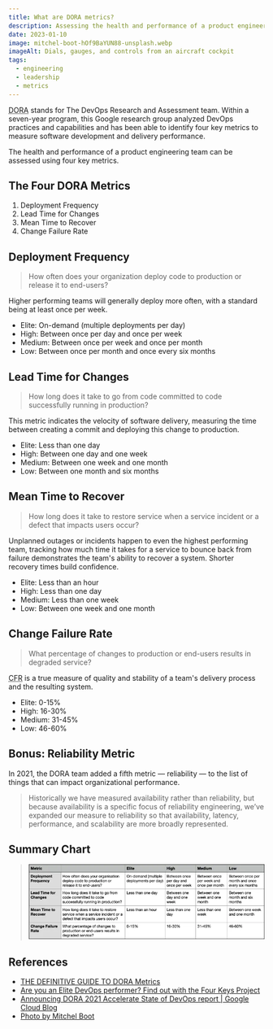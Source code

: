 ```yaml
---
title: What are DORA metrics?
description: Assessing the health and performance of a product engineering team
date: 2023-01-10
image: mitchel-boot-hOf9BaYUN88-unsplash.webp
imageAlt: Dials, gauges, and controls from an aircraft cockpit 
tags:
  - engineering
  - leadership
  - metrics
---
```

<abbr title="DevOps Research and Assessment team">DORA</abbr> stands for The DevOps Research and Assessment team. Within a seven-year program, this Google research group analyzed DevOps practices and capabilities and has been able to identify four key metrics to measure software development and delivery performance.

The health and performance of a product engineering team can be assessed using four key metrics.

## The Four DORA Metrics

1. Deployment Frequency
2. Lead Time for Changes
3. Mean Time to Recover
4. Change Failure Rate

## Deployment Frequency

> How often does your organization deploy code to production or release it to end-users?

Higher performing teams will generally deploy more often, with a standard being at least once per week.

- Elite: On-demand (multiple deployments per day)	
- High: Between once per day and once per week	
- Medium: Between once per week and once per month	
- Low: Between once per month and once every six months

## Lead Time for Changes

> How long does it take to go from code committed to code successfully running in production?

This metric indicates the velocity of software delivery, measuring the time between creating a commit and deploying this change to production.

- Elite: Less than one day
- High: Between one day and one week
- Medium: Between one week and one month
- Low: Between one month and six months

## Mean Time to Recover

> How long does it take to restore service when a service incident or a defect that impacts users occur?

Unplanned outages or incidents happen to even the highest performing team, tracking how much time it takes for a service to bounce back from failure demonstrates the team's ability to recover a system. Shorter recovery times build confidence.

- Elite: Less than an hour
- High: Less than one day
- Medium: Less than one week
- Low: Between one week and one month

## Change Failure Rate

> What percentage of changes to production or end-users results in degraded service?

<abbr title="Change Failure Rate">CFR</abbr> is a true measure of quality and stability of a team's delivery process and the resulting system.

- Elite: 0-15%
- High: 16-30%
- Medium: 31-45%
- Low: 46-60%

## Bonus: Reliability Metric

In 2021, the DORA team added a fifth metric — reliability — to the list of things that can impact organizational performance.

> Historically we have measured availability rather than reliability, but because availability is a specific focus of reliability engineering, we’ve expanded our measure to reliability so that availability, latency, performance, and scalability are more broadly represented.

## Summary Chart

> ![Chart outlining the DORA metrics](dora-metrics.webp)

## References

- [THE DEFINITIVE GUIDE TO
DORA Metrics](https://www.leanix.net/en/wiki/vsm/dora-metrics)
- [Are you an Elite DevOps performer? Find out with the Four Keys Project](https://cloud.google.com/blog/products/devops-sre/using-the-four-keys-to-measure-your-devops-performance)
- [Announcing DORA 2021 Accelerate State of DevOps report | Google Cloud Blog](https://cloud.google.com/blog/products/devops-sre/announcing-dora-2021-accelerate-state-of-devops-report)
- [Photo by Mitchel Boot](https://unsplash.com/photos/hOf9BaYUN88?utm_source=unsplash&utm_medium=referral&utm_content=creditShareLink)  